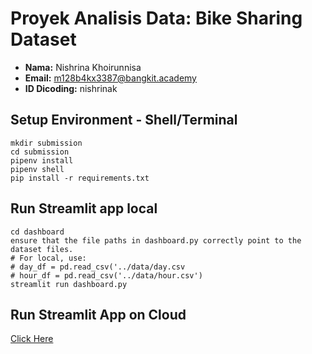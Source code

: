 # Proyek Analisis Data: Bike Sharing Dataset

- **Nama:** Nishrina Khoirunnisa
- **Email:** m128b4kx3387@bangkit.academy
- **ID Dicoding:** nishrinak

## Setup Environment - Shell/Terminal

```
mkdir submission
cd submission
pipenv install
pipenv shell
pip install -r requirements.txt
```

## Run Streamlit app local

```
cd dashboard
ensure that the file paths in dashboard.py correctly point to the dataset files.
# For local, use:
# day_df = pd.read_csv('../data/day.csv
# hour_df = pd.read_csv('../data/hour.csv')
streamlit run dashboard.py
```

## Run Streamlit App on Cloud

[Click Here](https://submission-nishrinakhoirunnisa.streamlit.app/)
